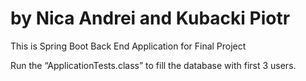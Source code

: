 # by  Nica Andrei  and  Kubacki Piotr

This is Spring Boot Back End Application for Final Project 

Run the “ApplicationTests.class” to fill the database with first 3 users.
